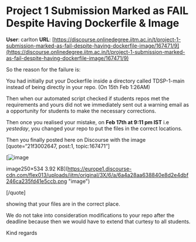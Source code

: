 # Project 1 Submission Marked as FAIL Despite Having Dockerfile & Image

**User**: carlton
**URL**: [https://discourse.onlinedegree.iitm.ac.in/t/project-1-submission-marked-as-fail-despite-having-dockerfile-image/167471/9](https://discourse.onlinedegree.iitm.ac.in/t/project-1-submission-marked-as-fail-despite-having-dockerfile-image/167471/9)

So the reason for the failure is:

You had initially put your Dockerfile inside a directory called TDSP-1-main instead of being directly in your repo. (On 15th Feb 1:26AM)

Then when our automated script checked if students repos met the requirements and yours did not we immediately sent out a warning email as a opportunity for students to make the necessary corrections.

Then once you realised your mistake, on **Feb 17th at 9:11 pm IST** i.e *yesteday*, you changed your repo to put the files in the correct locations.

Then you finally posted here on Discourse with the image [quote=“21f3002647, post:1, topic:167471”]  

[![image](https://europe1.discourse-cdn.com/flex013/uploads/iitm/original/3X/6/a/6a4a28aa638840e8d2e4dbf246ca235fd41e5ccb.png)

image250×534 3.92 KB](https://europe1.discourse-cdn.com/flex013/uploads/iitm/original/3X/6/a/6a4a28aa638840e8d2e4dbf246ca235fd41e5ccb.png "image")

  
[/quote]

showing that your files are in the correct place.

We do not take into consideration modifications to your repo after the deadline because then we would have to extend that curtesy to all students.

Kind regards
